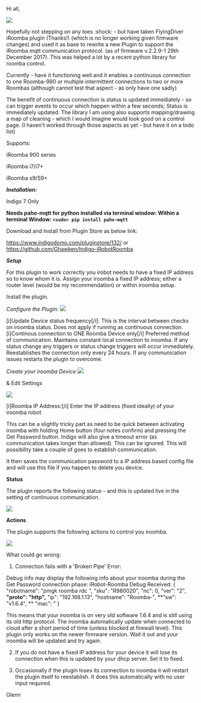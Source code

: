 Hi all,

![](http://downloads.indigodomo.com/pluginstore/com.GlennNZ/com.GlennNZ.indigoplugin.irobot/icon.png)

Hopefully not stepping on any toes  :shock: - but have taken FlyingDiver iRoomba plugin (Thanks!) (which is no longer working given firmware changes) and used it as base to rewrite a new Plugin to support the iRoomba mqtt communication protocol.  (as of firmware v.2.2.9-1 29th December 2017).  This was helped a lot by a recent python library for roomba control.

Currently - have it functioning well and it enables a continuous connection to one Roomba-980 or multiple intermittent connections to two or more Roombas (although cannot test that aspect - as only have one sadly)

The benefit of continuous connection is status is updated immediately - so can trigger events to occur which happen within a few seconds; Status is immediately updated.
The library I am using also supports mapping/drawing a map of cleaning - which I would imagine would look good on a control page.  (I haven't worked through those aspects as yet - but have it on a todo list)

Supports:

iRoomba 900 series

iRoomba i7/i7+

iRoomba s9/S9+

***Installation:***

Indigo 7 Only

**Needs paho-mqtt for python installed via terminal window:
Within a terminal Window:
` <sudo> pip install paho-mqtt  `**

Download and Install from Plugin Store as below link:

https://www.indigodomo.com/pluginstore/132/
or
https://github.com/Ghawken/Indigo-iRobotRoomba

***Setup***

For this plugin to work correctly you irobot needs to have a fixed IP address so to know whom it is.   Assign your iroomba a fixed IP address; either a router level (would be my recommendation) or within iroomba setup.

Install the plugin.

*Configure the Plugin:*
![](https://preview.ibb.co/gS30CG/Plugin_Config.png)

[i]Update Device status frequency[/i]:  This is the interval between checks on iroomba status.  Does not apply if running as continuous connection.
[i]Continous connection to ONE Roomba Device only[/i]  Preferred method of communication.  Maintains constant local connection to iroomba.  If any status change any triggers or status change triggers will occur immediately.  Reestablishes the connection only every 24 hours.   If any communication issues restarts the plugin to overcome.

*Create your iroomba Device*
![](https://preview.ibb.co/b99wmb/Device_Irobot.png)

&
Edit Settings

![](https://image.ibb.co/nMD0CG/Configure_IRobot.png)

[i]Roomba IP Address:[/i]  Enter the IP address (fixed ideally) of your iroomba robot

This can be a slightly tricky part as need to be quick between activating iroomba with holding Home button (four notes confirm) and pressing the Get Password button.
Indigo will also give a timeout error (as communication takes longer than allowed).  This can be ignored.
This will possibility take a couple of goes to establish communication.

It then saves the communication password to a IP address based config file and will use this file if you happen to delete you device.


**Status**

The plugin reports the following status - and this is updated live in the setting of continuous communication.

![](https://image.ibb.co/cachRb/Status_Page.png)


**Actions**

The plugin supports the following actions to control you iroomba.

[![](https://image.ibb.co/bwo3zw/irobotactions.png)](https://imgbb.com/)




What could go wrong:

1. Connection fails with a 'Broken Pipe' Error:

Debug info may display the following info about your iroomba during the Get Password connection phase:
    iRobot-Roomba Debug Received: {
    "robotname": "pmgk roomba rdc ",
    "sku": "R980020",
    "nc": 0,
    "ver": "2",
    **"proto": "http",**
    "ip": "192.168.1.13",
    "hostname": "Roomba-",
    **"sw": "v1.6.4", **
    "mac": "
    }

This means that your iroomba is on very old software 1.6.4 and is still using its old http protocol.  The iroomba automatically update when connected to cloud after a short period of time (unless blocked at firewall level).
This plugin only works on the newer firmware version.
Wait it out and your iroomba will be updated and try again.

2. If you do not have a fixed IP address for your device it will lose its connection when this is updated by your dhcp server.  Set it to fixed.

3. Occasionally if the plugin loses its connection to iroomba it will restart the plugin itself to reestablish.  It does this automatically with no user input required.




Glenn

